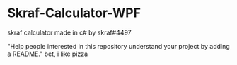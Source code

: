 # Skraf-Calculator-WPF
skraf calculator made in c# by skraf#4497

"Help people interested in this repository understand your project by adding a README."
bet, i like pizza
